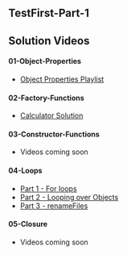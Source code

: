 ## TestFirst-Part-1

## Solution Videos

#### 01-Object-Properties
 - [Object Properties Playlist](https://www.youtube.com/playlist?list=PLx0iOsdUOUmlBmjLwYWtPYov13d0c8VPQ)
 
#### 02-Factory-Functions
 - [Calculator Solution](http://www.youtube.com/watch?v=arRHPMwxt0M)
 
#### 03-Constructor-Functions
 - Videos coming soon
 
#### 04-Loops
 - [Part 1 - For loops](http://www.youtube.com/watch?v=V6_W3MCgB14)
 - [Part 2 - Looping over Objects](http://www.youtube.com/watch?v=0NYK_eda9GM)
 - [Part 3 - renameFiles](http://www.youtube.com/watch?v=x2lQZ6FSO9Q)

#### 05-Closure
- Videos coming soon

